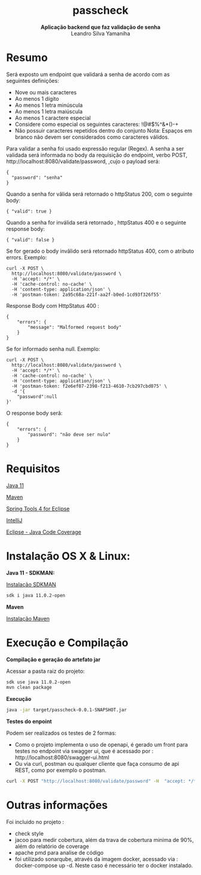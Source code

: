 <h1 align="center">passcheck</h1>

<p align="center">
 <b>Aplicação backend que faz validação de senha</b></br>
  <span>Leandro Silva Yamaniha </sub>
</p>

# Resumo

Será exposto um endpoint que validará a senha de acordo com as seguintes definições:
- Nove ou mais caracteres
- Ao menos 1 dígito
- Ao menos 1 letra minúscula
- Ao menos 1 letra maiúscula
- Ao menos 1 caractere especial
- Considere como especial os seguintes caracteres: !@#$%^&*()-+
- Não possuir caracteres repetidos dentro do conjunto
Nota: Espaços em branco não devem ser considerados como caracteres válidos.

Para validar a senha foi usado expressão regular (Regex).
A senha a ser validada será informada no body da requisição do endpoint, verbo POST, http://localhost:8080/validate/password, ,cujo o payload será:

```
{
  "password": "senha"
}
```
Quando a senha for vâlida será retornado o httpStatus 200, com o seguinte body:
```
{ "valid": true }
```

Quando a senha for inválida será retornado , httpStatus 400 e o seguinte response body:
```
{ "valid": false }
```

Se for gerado o body invâlido será retornado httpStatus 400, com o atributo errors.
Exemplo:
```
curl -X POST \
  http://localhost:8080/validate/password \
  -H 'accept: */*' \
  -H 'cache-control: no-cache' \
  -H 'content-type: application/json' \
  -H 'postman-token: 2a95c68a-221f-aa2f-b0ed-1cd93f326f55'
```

Response Body com HttpStatus 400 :
```
{
    "errors": {
        "message": "Malformed request body"
    }
}
```

Se for informado senha null. 
Exemplo:
````
curl -X POST \
  http://localhost:8080/validate/password \
  -H 'accept: */*' \
  -H 'cache-control: no-cache' \
  -H 'content-type: application/json' \
  -H 'postman-token: f2e6ef07-2398-f213-4610-7cb297cbd075' \
  -d '{
	"password":null
}'
````

O response body serâ:
````
{
    "errors": {
        "password": "não deve ser nulo"
    }
}
````

# Requisitos

[Java 11](https://www.oracle.com/java/technologies/javase-jdk11-downloads.html)

[Maven](https://maven.apache.org/)

[Spring Tools 4 for Eclipse](https://spring.io/tools) 

[IntelliJ](https://www.jetbrains.com/pt-br/idea/)

[Eclipse - Java Code Coverage](https://www.eclemma.org/)

# Instalação OS X & Linux:

**Java 11 - SDKMAN:**

[Instalação SDKMAN](https://sdkman.io/install)
```sh
sdk i java 11.0.2-open
```

**Maven**

[Instalação Maven](https://maven.apache.org/install.html)


# Execução e Compilação

**Compilação e geração do artefato jar**

Acessar a pasta raiz do projeto:

```sh
sdk use java 11.0.2-open
mvn clean package
```

**Execução**

```sh
java -jar target/passcheck-0.0.1-SNAPSHOT.jar
```

**Testes do enpoint**

Podem ser realizados os testes de 2 formas:
- Como o projeto implementa o uso de openapi, é gerado um front para testes no endpoint via swagger ui, que é acessado por : http://localhost:8080/swagger-ui.html
- Ou via curl, postman ou qualquer cliente que faça consumo de api REST, como por exemplo o postman. 

```sh
curl -X POST "http://localhost:8080/validate/password" -H  "accept: */*" -H  "Content-Type: application/json" -d "{\"password\":\"AbTp9!fok\"}"
```

# Outras informações

Foi incluido no projeto : 
- check style
- jacoo para medir cobertura, além da trava de cobertura minima de 90%, além do relatório de coverage
- apache pmd para analise de código
- foi utilizado sonarqube, através da imagem docker, acessado via : docker-compose up -d. Neste caso é necessário ter o docker instalado.


